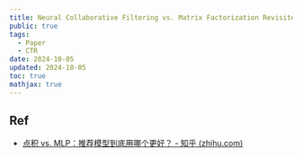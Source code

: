 ```yaml
---
title: Neural Collaborative Filtering vs. Matrix Factorization Revisited
public: true
tags:
  - Paper
  - CTR
date: 2024-10-05
updated: 2024-10-05
toc: true
mathjax: true
---
```




## Ref

  + [点积 vs. MLP：推荐模型到底用哪个更好？ - 知乎 (zhihu.com)](https://zhuanlan.zhihu.com/p/143161957)
